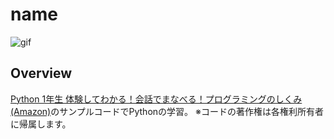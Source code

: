 # name

![gif](https://github.com/yuki-nyanko/hellow-python/HelloPython.gif)

## Overview
[Python 1年生 体験してわかる！会話でまなべる！プログラミングのしくみ(Amazon)](https://www.amazon.co.jp/Python-1%E5%B9%B4%E7%94%9F-%E4%BD%93%E9%A8%93%E3%81%97%E3%81%A6%E3%82%8F%E3%81%8B%E3%82%8B%EF%BC%81%E4%BC%9A%E8%A9%B1%E3%81%A7%E3%81%BE%E3%81%AA%E3%81%B9%E3%82%8B%EF%BC%81%E3%83%97%E3%83%AD%E3%82%B0%E3%83%A9%E3%83%9F%E3%83%B3%E3%82%B0%E3%81%AE%E3%81%97%E3%81%8F%E3%81%BF-%E6%A3%AE-%E5%B7%A7%E5%B0%9A/dp/4798153192)のサンプルコードでPythonの学習。
※コードの著作権は各権利所有者に帰属します。
